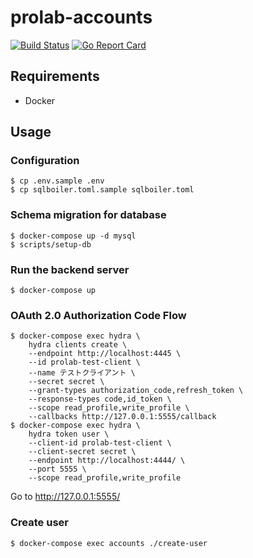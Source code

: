 # prolab-accounts
[![Build Status](https://travis-ci.com/ProgrammingLab/prolab-accounts.svg?branch=master)](https://travis-ci.com/ProgrammingLab/prolab-accounts)
[![Go Report Card](https://goreportcard.com/badge/github.com/ProgrammingLab/prolab-accounts)](https://goreportcard.com/report/github.com/ProgrammingLab/prolab-accounts)

## Requirements

- Docker

## Usage

### Configuration

```
$ cp .env.sample .env
$ cp sqlboiler.toml.sample sqlboiler.toml
```

### Schema migration for database

```
$ docker-compose up -d mysql
$ scripts/setup-db
```

### Run the backend server

```
$ docker-compose up
```

### OAuth 2.0 Authorization Code Flow
```
$ docker-compose exec hydra \
    hydra clients create \
    --endpoint http://localhost:4445 \
    --id prolab-test-client \
    --name テストクライアント \
    --secret secret \
    --grant-types authorization_code,refresh_token \
    --response-types code,id_token \
    --scope read_profile,write_profile \
    --callbacks http://127.0.0.1:5555/callback
$ docker-compose exec hydra \
    hydra token user \
    --client-id prolab-test-client \
    --client-secret secret \
    --endpoint http://localhost:4444/ \
    --port 5555 \
    --scope read_profile,write_profile
```
Go to http://127.0.0.1:5555/

### Create user
```
$ docker-compose exec accounts ./create-user
```
